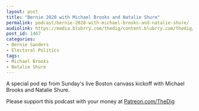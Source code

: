 ```yaml
---
layout: post
title: "Bernie 2020 with Michael Brooks and Natalie Shure"
permalink: podcast/bernie-2020-with-michael-brooks-and-natalie-shure/
audiolink: https://media.blubrry.com/thedig/content.blubrry.com/thedig/The_Dig-EP_243-MB-NS.mp3
post_id: 1467
categories: 
- Bernie Sanders
- Electoral Politics
tags: 
- Michael Brooks
- Natalie Shure
---
```


A special pod ep from Sunday's live Boston canvass kickoff with Michael Brooks and Natalie Shure.

Please support this podcast with your money at 
[Patreon.com/TheDig](https://Patreon.com/TheDig)